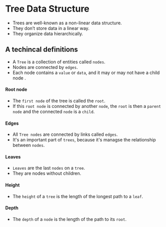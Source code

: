 # Tree Data Structure

- Trees are well-known as a non-linear data structure. 
- They don’t store data in a linear way. 
- They organize data hierarchically.

## A techincal definitions

- A `Tree` is a collection of entities called `nodes`. 
- Nodes are connected by `edges`.
- Each node contains a `value` or `data`, and it may or may not have a child node .

#### Root node

- The `first node` of the tree is called the `root`. 
- If this `root node` is connected by another `node`, the `root` is then a `parent node` and the connected `node` is a `child`.

#### Edges

- All `Tree nodes` are connected by links called `edges`.
- It's an important part of `trees`, because it's managse the relationship between `nodes`.

#### Leaves

- `Leaves` are the last `nodes` on a `tree`. 
- They are nodes without children.

#### Height

- The `height` of a `tree` is the length of the longest path to a `leaf`.

#### Depth

- The `depth` of a `node` is the length of the path to its `root`.
